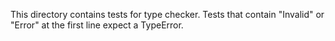 This directory contains tests for type checker. Tests that contain
"Invalid" or "Error" at the first line expect a TypeError.
